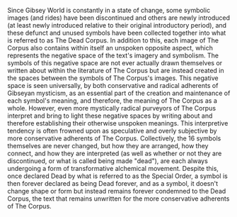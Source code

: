 Since Gibsey World is constantly in a state of change, some symbolic images (and rides) have been discontinued and others are newly introduced (at least newly introduced relative to their original introductory period), and these defunct and unused symbols have been collected together into what is referred to as The Dead Corpus. In addition to this, each image of The Corpus also contains within itself an unspoken opposite aspect, which represents the negative space of the text's imagery and symbolism. The symbols of this negative space are not ever actually drawn themselves or written about within the literature of The Corpus but are instead created in the spaces between the symbols of The Corpus's images. This negative space is seen universally, by both conservative and radical adherents of Gibseyan mysticism, as an essential part of the creation and maintenance of each symbol's meaning, and therefore, the meaning of The Corpus as a whole. However, even more mystically radical purveyors of The Corpus interpret and bring to light these negative spaces by writing about and therefore establishing their otherwise unspoken meanings. This interpretive tendency is often frowned upon as speculative and overly subjective by more conservative adherents of The Corpus. Collectively, the 16 symbols themselves are never changed, but how they are arranged, how they connect, and how they are interpreted (as well as whether or not they are discontinued, or what is called being made "dead"), are each always undergoing a form of transformative alchemical movement. Despite this, once declared Dead by what is referred to as the Special Order, a symbol is then forever declared as being Dead forever, and as a symbol, it doesn't change shape or form but instead remains forever condemned to the Dead Corpus, the text that remains unwritten for the more conservative adherents of The Corpus.